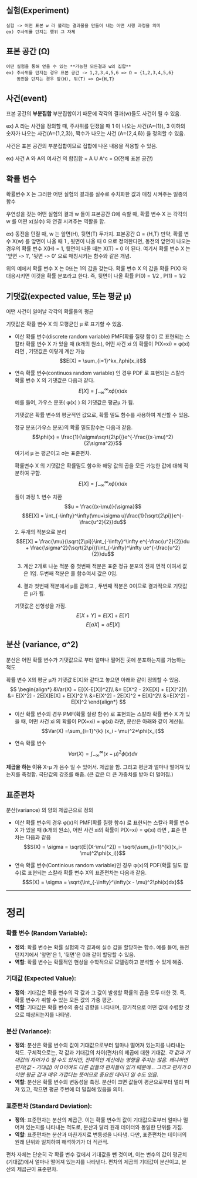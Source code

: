 
## **실험(Experiment)**

	실험 -> 어떤 표본 w 라 불리는 결과물을 만들어 내는 어떤 시행 과정을 의미
	ex) 주사위를 던지는 행위 그 자체

## **표본 공간 (Ω)**
	어떤 실험을 통해 얻을 수 있는 **가능한 모든결과 w의 집합**
	ex) 주사위를 던지는 경우 표본 공간 -> 1,2,3,4,5,6 => Ω = {1,2,3,4,5,6}
		동전을 던지는 경우 앞(H), 뒤(T) => Ω={H,T}

## **사건(event)**
표본 공간의 **부분집합**
부분집합이기 때문에 각각의 결과(w)들도 사건이 될 수 있음.

ex)
	A 라는 사건을 정의할 때, 주사위를 던졌을 때 1 이 나오는 사건(A={1}), 3 이하의 숫자가 나오는 사건(A={1,2,3}), 짝수가 나오는 사건 (A={2,4,6}) 을 정의할 수 있음.

사건은 표본 공간의 부분집합이므로 집합에 나온 내용을 적용할 수 있음.

ex)
	 사건 A 와 A의 여사건 의 합집합 = A U A^c = Ω(전체 표본 공간)

## **확률 변수**
확률변수 X 는 그러한 어떤 실험의 결과를 실수로 수치화한 값과 매칭 시켜주는 일종의 함수

우연성을 갖는 어떤 실험의 결과 w 들이 표본공간 Ω에 속할 때, 확률 변수 X 는 각각의 w 를 어떤 x(실수) 와 연결 시켜주는 역활을 함.

ex)
	동전을 던질 때, w 는 앞면(H), 뒷면(T) 두가지.
	표본공간 Ω = {H,T}
	만약, 확률 변수 X(w) 를 앞면이 나올 때 1 , 뒷면이 나올 때 0 으로 정의한다면, 동전의 앞면이 나오는 경우의 확률 변수  X(H) = 1, 뒷면이 나올 때는 X(T) = 0 이 된다.
	여기서 확률 변수 X 는 '앞면 -> 1', '뒷면 -> 0' 으로 매칭시키는 함수와 같은 개념.

위의 예에서 확률 변수 X 는 0또는 1의 값을 갖는다. 확률 변수 X 의 값을 확률 P(X) 와 대응시키면 이것을 확률 분포라고 한다. 즉, 뒷면이 나올 확률 P(0) = 1/2 , P(1) = 1/2

## 기댓값(expected value, 또는 평균 μ)

어떤 사건이 일어날 각각의 확률들의 평균

기댓값은 확률 변수 X 의 모평균인 μ 로 표기할 수 있음.

* 이산 확률 변수(discrete random variable)
	 PMF(확률 질량 함수) 로 표현되는 스칼라 확률 변수 X 가 있을 때 (k개의 원소), 어떤 사건 xi 의 확률이 P(X=xi) = φ(xi) 라면 , 기댓값은 이렇게 계산 가능
	 $$E[X] = \sum_{i=1}^kx_i\phi(x_i)$$

* 연속 확률 변수(continuos random variable) 인 경우
	 PDF 로 표현되는 스칼라 확률 변수 X 의 기댓값은 다음과 같다.
	 $$E[X] = \int_{-\infty}^\infty x\phi(x)dx$$
	 예를 들어, 가우스 분포( φ(x) ) 의 기댓값은 평균μ 가 됨.
	 
	 기댓값은 확률 변수의 평균적인 값으로, 확률 밀도 함수를 사용하여 계산할 수 있음.
	 
	 정규 분포(가우스 분포)의 확률 밀도함수는 다음과 같음.
	 $$\phi(x) = \frac{1}{\sigma\sqrt{2\pi}}e^{-\frac{(x-\mu)^2}{2\sigma^2}}$$
	 여기서 μ 는 평균이고 σ는 표준편차.
	 
	 확률변수 X 의 기댓값은 확률밀도 함수와 해당 값의 곱을 모든 가능한 값에 대해 적분하여 구함.
	 $$E[X] = \int_{-\infty}^\infty x\phi(x)dx$$
	 
	 풀이 과정
		 1. 변수 치환
			 $$u = \frac{(x-\mu)}{\sigma}$$
			 $$E[X] = \int_{-\infty}^\infty(\mu+\sigma u)\frac{1}{\sqrt{2\pi}}e^{-\frac{u^2}{2}}du$$
	 2. 두개의 적분으로 분리
		 $$E[X] = \frac{\mu}{\sqrt{2\pi}}\int_{-\infty}^\infty e^{-\frac{u^2}{2}}du + \frac{\sigma^2}{\sqrt{2\pi}}\int_{-\infty}^\infty ue^{-\frac{u^2}{2}}du$$
	 
	 3. 계산
		 2개로 나눈 적분 중 첫번째 적분은 표준 정규 분포의 전체 면적 이여서 값은 1임.
		 두번째 적분은 홀 함수여서 값은 0임.
	
	4. 결과
		첫번째 적분에서 μ를 곱하고 , 두번째 적분은 0이므로 결과적으로 기댓값은 μ가 됨.
		
	
	기댓값은 선형성을 가짐.
	$$E[X+Y] = E[X] + E[Y]$$
	$$E[aX] = aE[X]$$
## 분산 (variance, σ^2)
분산은 어떤 확률 변수가 기댓값으로 부터 얼마나 떨어진 곳에 분포하는지를 가늠하는 척도

확률 변수 X의 평균 μ가 기댓값 E[X]와 같다고 놓으면 아래와 같이 정의할 수 있음.
$$
\begin{align*}
&Var(X) =  E[(X-E[X])^2]\\
&= E[X^2 - 2XE[X] + E[X]^2]\\
&= E[X^2] - 2E[X]E[X] + E[X]^2 \\
&=E[X^2] - 2E[X]^2 + E[X]^2\\
&=E[X^2] - E[X]^2
\end{align*}
$$

* 이산 확률 변수의 경우
	PMF(확률 질량 함수) 로 표현되는 스칼라 확률 변수 X 가 있을 때, 어떤 사건 xi 의 확률이  P(X=xi) = φ(xi) 라면, 분산은 아래와 같이 계산됨.
	$$Var(X) =\sum_{i=1}^{k} (x_i - \mu)^2*\phi(x_i)$$

* 연속 확률 변수
	$$Var(X) = \int_{-\infty}^\infty (x-\mu)^2\phi(x)dx$$

**제곱을 하는 이유**
X-μ 가 음수 일 수 있어서. 제곱을 함.
그리고 평균과 얼마나 떨어져 있는지를 측정함.
극단값의 강조를 해줌. (큰 값은 더 큰 가중치를 받아 더 멀어짐.)

## 표준편차

분산(variance) 의 양의 제곱근으로 정의

* 이산 확률 변수의 경우
	φ(x)의 PMF(확률 질량 함수) 로 표현되는 스칼라 확률 변수 X 가 있을 때 (k개의 원소), 어떤 사건 xi의 확률이
	P(X=xi) = φ(xi) 라면 , 표준 편차는 다음과 같음
	$$S(X) = \sigma = \sqrt{E[(X-\mu)^2]} =  \sqrt{\sum_{i=1}^{k}(x_i-\mu)^2\phi(x_i)}$$

* 연속 확률 변수(Continious random variable)인 경우
	φ(x)의 PDF(확률 밀도 함수)로 표현되는 스칼라 확률 변수 X의 표준편차는 다음과 같음.
	$$S(X) = \sigma =  \sqrt{\int_{-\infty}^\infty(x - \mu)^2\phi(x)dx}$$





----
# 정리

### 확률 변수 (Random Variable):

- **정의**: 확률 변수는 확률 실험의 각 결과에 실수 값을 할당하는 함수. 예를 들어, 동전 던지기에서 '앞면'은 1, '뒷면'은 0과 같이 할당할 수 있음.
- **역할**: 확률 변수는 확률적인 현상을 수학적으로 모델링하고 분석할 수 있게 해줌.

### 기대값 (Expected Value):

- **정의**: 기대값은 확률 변수의 각 값과 그 값이 발생할 확률의 곱을 모두 더한 것. 즉, 확률 변수가 취할 수 있는 모든 값의 가중 평균.
- **역할**: 기대값은 확률 변수의 중심 경향을 나타내며, 장기적으로 어떤 값에 수렴할 것으로 예상되는지를 나타냄.

### 분산 (Variance):

- **정의**: 분산은 확률 변수의 값이 기대값으로부터 얼마나 떨어져 있는지를 나타내는 척도. 구체적으로는, 각 값과 기대값의 차이(편차)의 제곱에 대한 기대값.
	_각 값과 기대값의 차이가 0 일 수도 있지만, 전체적인 계산에는 영향을 주지는 않음.
	왜냐하면 편차(값 - 기대값) 이 0이여도 다른 값들의 편차들이 있기 때문에...
	그리고 편차가 0 이면 평균 값과 매우 가깝다는 뜻이므로 중요한 데이터 일 수도 있음._
- **역할**: 분산은 확률 변수의 변동성을 측정. 분산이 크면 값들이 평균으로부터 멀리 퍼져 있고, 작으면 평균 주변에 더 밀집해 있음을 의미.

### 표준편차 (Standard Deviation):

- **정의**: 표준편차는 분산의 제곱근. 이는 확률 변수의 값이 기대값으로부터 얼마나 떨어져 있는지를 나타내는 척도로, 분산과 달리 원래 데이터와 동일한 단위를 가짐.
- **역할**: 표준편차는 분산과 마찬가지로 변동성을 나타냄. 다만, 표준편차는 데이터의 원래 단위와 일치하여 해석하기가 더 직관적.

편차 자체는 단순히 각 확률 변수 값에서 기대값을 뺀 것이며, 이는 변수의 값이 평균치(기대값)에서 얼마나 떨어져 있는지를 나타낸다. 편차의 제곱의 기대값이 분산이고, 분산의 제곱근이 표준편차.